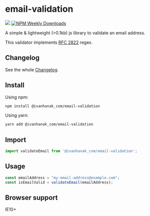 # email-validation 

[![](https://flat.badgen.net/npm/v/@ivanhanak_com/email-validation?icon=npm)](https://www.npmjs.com/package/@ivanhanak_com/email-validation)
[![NPM Weekly Downloads](https://badgen.net/npm/dw/@ivanhanak_com/email-validation)](https://www.npmjs.com/package/@ivanhanak_com/email-validation)

A simple & lightweight (>0.1kb) js library to validate an email address.

This validator implements [RFC 2822](https://tools.ietf.org/html/rfc2822#section-3.4.1) regex. 

## Changelog

See the whole [Changelog](/CHANGELOG.md).

## Install

Using npm:

```sh
npm install @ivanhanak_com/email-validation
```

Using yarn:

```sh
yarn add @ivanhanak_com/email-validation
```

## Import
```javascript
import validateEmail from '@ivanhanak_com/email-validation';
```

## Usage   

```javascript
const emailAddress = "my-email-address@example.com";
const isEmailValid = validateEmail(emailAddress);
```

## Browser support
IE10+